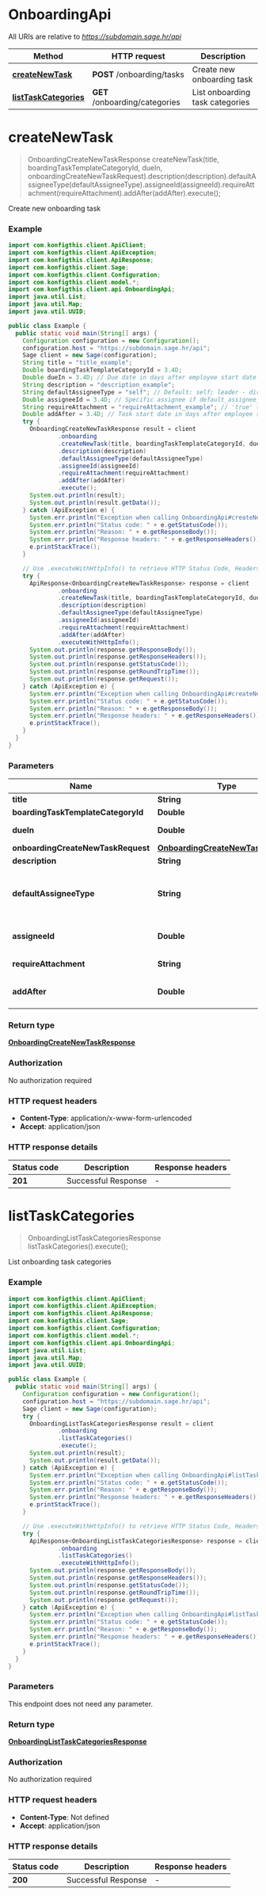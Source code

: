 # OnboardingApi

All URIs are relative to *https://subdomain.sage.hr/api*

| Method | HTTP request | Description |
|------------- | ------------- | -------------|
| [**createNewTask**](OnboardingApi.md#createNewTask) | **POST** /onboarding/tasks | Create new onboarding task |
| [**listTaskCategories**](OnboardingApi.md#listTaskCategories) | **GET** /onboarding/categories | List onboarding task categories |


<a name="createNewTask"></a>
# **createNewTask**
> OnboardingCreateNewTaskResponse createNewTask(title, boardingTaskTemplateCategoryId, dueIn, onboardingCreateNewTaskRequest).description(description).defaultAssigneeType(defaultAssigneeType).assigneeId(assigneeId).requireAttachment(requireAttachment).addAfter(addAfter).execute();

Create new onboarding task

### Example
```java
import com.konfigthis.client.ApiClient;
import com.konfigthis.client.ApiException;
import com.konfigthis.client.ApiResponse;
import com.konfigthis.client.Sage;
import com.konfigthis.client.Configuration;
import com.konfigthis.client.model.*;
import com.konfigthis.client.api.OnboardingApi;
import java.util.List;
import java.util.Map;
import java.util.UUID;

public class Example {
  public static void main(String[] args) {
    Configuration configuration = new Configuration();
    configuration.host = "https://subdomain.sage.hr/api";
    Sage client = new Sage(configuration);
    String title = "title_example";
    Double boardingTaskTemplateCategoryId = 3.4D;
    Double dueIn = 3.4D; // Due date in days after employee start date
    String description = "description_example";
    String defaultAssigneeType = "self"; // Default: self; leader - direct manager; employee - specific employee via assignee_id
    Double assigneeId = 3.4D; // Specific assignee if default_assignee_type is 'employee'
    String requireAttachment = "requireAttachment_example"; // 'true' to enabled required attachment
    Double addAfter = 3.4D; // Task start date in days after employee start date
    try {
      OnboardingCreateNewTaskResponse result = client
              .onboarding
              .createNewTask(title, boardingTaskTemplateCategoryId, dueIn)
              .description(description)
              .defaultAssigneeType(defaultAssigneeType)
              .assigneeId(assigneeId)
              .requireAttachment(requireAttachment)
              .addAfter(addAfter)
              .execute();
      System.out.println(result);
      System.out.println(result.getData());
    } catch (ApiException e) {
      System.err.println("Exception when calling OnboardingApi#createNewTask");
      System.err.println("Status code: " + e.getStatusCode());
      System.err.println("Reason: " + e.getResponseBody());
      System.err.println("Response headers: " + e.getResponseHeaders());
      e.printStackTrace();
    }

    // Use .executeWithHttpInfo() to retrieve HTTP Status Code, Headers and Request
    try {
      ApiResponse<OnboardingCreateNewTaskResponse> response = client
              .onboarding
              .createNewTask(title, boardingTaskTemplateCategoryId, dueIn)
              .description(description)
              .defaultAssigneeType(defaultAssigneeType)
              .assigneeId(assigneeId)
              .requireAttachment(requireAttachment)
              .addAfter(addAfter)
              .executeWithHttpInfo();
      System.out.println(response.getResponseBody());
      System.out.println(response.getResponseHeaders());
      System.out.println(response.getStatusCode());
      System.out.println(response.getRoundTripTime());
      System.out.println(response.getRequest());
    } catch (ApiException e) {
      System.err.println("Exception when calling OnboardingApi#createNewTask");
      System.err.println("Status code: " + e.getStatusCode());
      System.err.println("Reason: " + e.getResponseBody());
      System.err.println("Response headers: " + e.getResponseHeaders());
      e.printStackTrace();
    }
  }
}

```

### Parameters

| Name | Type | Description  | Notes |
|------------- | ------------- | ------------- | -------------|
| **title** | **String**|  | |
| **boardingTaskTemplateCategoryId** | **Double**|  | |
| **dueIn** | **Double**| Due date in days after employee start date | |
| **onboardingCreateNewTaskRequest** | [**OnboardingCreateNewTaskRequest**](OnboardingCreateNewTaskRequest.md)|  | |
| **description** | **String**|  | [optional] |
| **defaultAssigneeType** | **String**| Default: self; leader - direct manager; employee - specific employee via assignee_id | [optional] [enum: self, leader, employee] |
| **assigneeId** | **Double**| Specific assignee if default_assignee_type is &#39;employee&#39; | [optional] |
| **requireAttachment** | **String**| &#39;true&#39; to enabled required attachment | [optional] |
| **addAfter** | **Double**| Task start date in days after employee start date | [optional] |

### Return type

[**OnboardingCreateNewTaskResponse**](OnboardingCreateNewTaskResponse.md)

### Authorization

No authorization required

### HTTP request headers

 - **Content-Type**: application/x-www-form-urlencoded
 - **Accept**: application/json

### HTTP response details
| Status code | Description | Response headers |
|-------------|-------------|------------------|
| **201** | Successful Response |  -  |

<a name="listTaskCategories"></a>
# **listTaskCategories**
> OnboardingListTaskCategoriesResponse listTaskCategories().execute();

List onboarding task categories

### Example
```java
import com.konfigthis.client.ApiClient;
import com.konfigthis.client.ApiException;
import com.konfigthis.client.ApiResponse;
import com.konfigthis.client.Sage;
import com.konfigthis.client.Configuration;
import com.konfigthis.client.model.*;
import com.konfigthis.client.api.OnboardingApi;
import java.util.List;
import java.util.Map;
import java.util.UUID;

public class Example {
  public static void main(String[] args) {
    Configuration configuration = new Configuration();
    configuration.host = "https://subdomain.sage.hr/api";
    Sage client = new Sage(configuration);
    try {
      OnboardingListTaskCategoriesResponse result = client
              .onboarding
              .listTaskCategories()
              .execute();
      System.out.println(result);
      System.out.println(result.getData());
    } catch (ApiException e) {
      System.err.println("Exception when calling OnboardingApi#listTaskCategories");
      System.err.println("Status code: " + e.getStatusCode());
      System.err.println("Reason: " + e.getResponseBody());
      System.err.println("Response headers: " + e.getResponseHeaders());
      e.printStackTrace();
    }

    // Use .executeWithHttpInfo() to retrieve HTTP Status Code, Headers and Request
    try {
      ApiResponse<OnboardingListTaskCategoriesResponse> response = client
              .onboarding
              .listTaskCategories()
              .executeWithHttpInfo();
      System.out.println(response.getResponseBody());
      System.out.println(response.getResponseHeaders());
      System.out.println(response.getStatusCode());
      System.out.println(response.getRoundTripTime());
      System.out.println(response.getRequest());
    } catch (ApiException e) {
      System.err.println("Exception when calling OnboardingApi#listTaskCategories");
      System.err.println("Status code: " + e.getStatusCode());
      System.err.println("Reason: " + e.getResponseBody());
      System.err.println("Response headers: " + e.getResponseHeaders());
      e.printStackTrace();
    }
  }
}

```

### Parameters
This endpoint does not need any parameter.

### Return type

[**OnboardingListTaskCategoriesResponse**](OnboardingListTaskCategoriesResponse.md)

### Authorization

No authorization required

### HTTP request headers

 - **Content-Type**: Not defined
 - **Accept**: application/json

### HTTP response details
| Status code | Description | Response headers |
|-------------|-------------|------------------|
| **200** | Successful Response |  -  |

